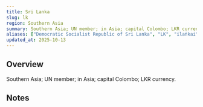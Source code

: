 ```yaml
---
title: Sri Lanka
slug: lk
region: Southern Asia
summary: Southern Asia; UN member; in Asia; capital Colombo; LKR currency.
aliases: ["Democratic Socialist Republic of Sri Lanka", "LK", "ilaṅkai"]
updated_at: 2025-10-13
---
```


## Overview

Southern Asia; UN member; in Asia; capital Colombo; LKR currency.

## Notes

<!-- Add your first note below -->
